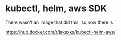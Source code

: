 # kubectl, helm, aws SDK

There wasn't an image that did this, so now there is

https://hub.docker.com/r/jakexks/kubectl-helm-aws/

